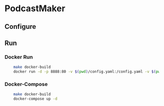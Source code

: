 # PodcastMaker

## Configure

## Run

### Docker Run

```bash
    make docker-build
    docker run -d -p 8888:80 -v $(pwd)/config.yaml:/config.yaml -v $(pwd)/downloads:/downloads --name podcastmaker floge77/podcastmaker
```

### Docker-Compose

```bash
    make docker-build
    docker-compose up -d 
```
